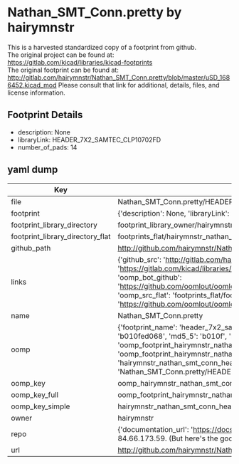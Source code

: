 # Nathan_SMT_Conn.pretty by hairymnstr  
This is a harvested standardized copy of a footprint from github.  
The original project can be found at:  
https://gitlab.com/kicad/libraries/kicad-footprints  
The original footprint can be found at:
http://gitlab.com/hairymnstr/Nathan_SMT_Conn.pretty/blob/master/uSD_1686452.kicad_mod
Please consult that link for additional, details, files, and license information.  
## Footprint Details
* description: None  
* libraryLink: HEADER_7X2_SAMTEC_CLP10702FD  
* number_of_pads: 14  
## yaml dump  
| Key | Value |  
| --- | --- |  
| file | Nathan_SMT_Conn.pretty/HEADER_7X2_SAMTEC_CLP10702FD.kicad_mod |  
| footprint | {'description': None, 'libraryLink': 'HEADER_7X2_SAMTEC_CLP10702FD', 'number_of_pads': 14} |  
| footprint_library_directory | footprint_library_owner/hairymnstr_Nathan_SMT_Conn.pretty |  
| footprint_library_directory_flat | footprints_flat/hairymnstr_nathan_smt_conn_header_7x2_samtec_clp10702fd/working |  
| github_path | http://github.com/hairymnstr/Nathan_SMT_Conn.pretty/blob/master/HEADER_7X2_SAMTEC_CLP10702FD.kicad_mod |  
| links | {'github_src': 'http://gitlab.com/hairymnstr/Nathan_SMT_Conn.pretty/blob/master/uSD_1686452.kicad_mod', 'github_src_repo': 'https://gitlab.com/kicad/libraries/kicad-footprints', 'oomp_bot': 'footprints/hairymnstr_nathan_smt_conn_header_7x2_samtec_clp10702fd/working', 'oomp_bot_github': 'https://github.com/oomlout/oomlout_oomp_footprint_bot/tree/main/footprints/hairymnstr_nathan_smt_conn_header_7x2_samtec_clp10702fd/working', 'oomp_src_flat': 'footprints_flat/footprints_flat/hairymnstr_nathan_smt_conn_header_7x2_samtec_clp10702fd/working', 'oomp_src_flat_github': 'https://github.com/oomlout/oomlout_oomp_footprint_src/tree/main/footprints_flat/hairymnstr_nathan_smt_conn_header_7x2_samtec_clp10702fd/working'} |  
| name | Nathan_SMT_Conn.pretty |  
| oomp | {'footprint_name': 'header_7x2_samtec_clp10702fd', 'library_name': 'nathan_smt_conn', 'md5': 'b010fed0680f0f92aac0610245cecd6e', 'md5_10': 'b010fed068', 'md5_5': 'b010f', 'md5_6': 'b010fe', 'oomp_key': 'oomp_hairymnstr_nathan_smt_conn_header_7x2_samtec_clp10702fd', 'oomp_key_extra': 'oomp_footprint_hairymnstr_nathan_smt_conn_header_7x2_samtec_clp10702fd', 'oomp_key_full': 'oomp_footprint_hairymnstr_nathan_smt_conn_header_7x2_samtec_clp10702fd_b010fe', 'oomp_key_simple': 'hairymnstr_nathan_smt_conn_header_7x2_samtec_clp10702fd', 'original_filename': 'Nathan_SMT_Conn.pretty/HEADER_7X2_SAMTEC_CLP10702FD.kicad_mod', 'owner_name': 'hairymnstr'} |  
| oomp_key | oomp_hairymnstr_nathan_smt_conn_header_7x2_samtec_clp10702fd |  
| oomp_key_full | oomp_footprint_hairymnstr_nathan_smt_conn_header_7x2_samtec_clp10702fd |  
| oomp_key_simple | hairymnstr_nathan_smt_conn_header_7x2_samtec_clp10702fd |  
| owner | hairymnstr |  
| repo | {'documentation_url': 'https://docs.github.com/rest/overview/resources-in-the-rest-api#rate-limiting', 'message': "API rate limit exceeded for 84.66.173.59. (But here's the good news: Authenticated requests get a higher rate limit. Check out the documentation for more details.)"} |  
| url | http://github.com/hairymnstr/Nathan_SMT_Conn.pretty |  

